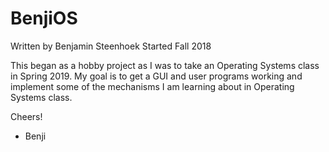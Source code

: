 # BenjiOS
Written by Benjamin Steenhoek
Started Fall 2018

This began as a hobby project as I was to take an Operating Systems class in Spring 2019. My goal is to get a GUI and user programs working and implement some of the mechanisms I am learning about in Operating Systems class.

Cheers!
- Benji
